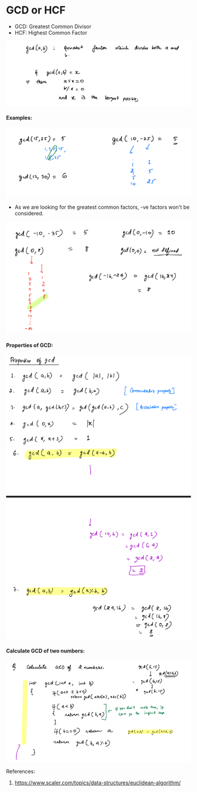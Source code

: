 # GCD or HCF
- GCD: Greatest Common Divisor
- HCF: Highest Common Factor

![GCD_definition.png](../images/GCD_definition.png)

#### Examples:

![img.png](../images/GCD_example.png)

- As we are looking for the greatest common factors, -ve factors won't be considered.

![GCD_Example_2.png](../images/GCD_Example_2.png)

#### Properties of GCD:

![GCD_Properties_1.png](../images/GCD_Properties_1.png)
![GCD_Properties_2.png](../images/GCD_Properties_2.png)


#### Calculate GCD of two numbers:
![Q_GCD_2nums.png](../images/Q_GCD_2nums.png)





References:
1. https://www.scaler.com/topics/data-structures/euclidean-algorithm/


